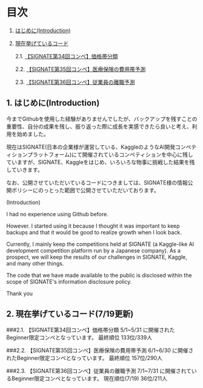 # 目次
1. [はじめに(Introduction)](#anchor1)
2. [現在挙げているコード](#anchor2)
   
   2.1. [【SIGNATE第34回コンペ】価格帯分類](#anchor2.1.)
   
   2.2. [【SIGNATE第35回コンペ】医療保険の費用帯予測](#anchor2.2.)
   
   2.3. [【SIGNATE第36回コンペ】従業員の離職予測](#anchor2.3.)
   

<a id="anchor1"></a>
## 1. はじめに(Introduction)

今までGithubを使用した経験がありませんでしたが、バックアップを残すことの重要性、自分の成果を残し、振り返った際に成長を実感できたら良いと考え、利用を始めました。

現在はSIGNATE(日本の企業様が運営している、KaggleのようなAI開発コンペティションプラットフォーム)にて開催されているコンペティションを中心に残していますが、SIGNATE、Kaggleをはじめ、いろいろな物事に挑戦した結果を残していきます。

なお、公開させていただいているコードにつきましては、SIGNATE様の情報公開ポリシーにのっとった範囲で公開させていただいております。

(Introduction)

I had no experience using Github before.

However. I started using it because I thought it was important to keep backups and that it would be good to realize growth when I look back.

Currently, I mainly keep the competitions held at SIGNATE (a Kaggle-like AI development competition platform run by a Japanese company).
As a prospect, we will keep the results of our challenges in SIGNATE, Kaggle, and many other things.

The code that we have made available to the public is disclosed within the scope of SIGNATE's information disclosure policy.

Thank you

<a id="anchor2"></a>
## 2. 現在挙げているコード(7/19更新)
<a id="anchor2.1."></a>
###2.1. 【SIGNATE第34回コンペ】価格帯分類
5/1~5/31 に開催されたBeginner限定コンペとなっています。
最終順位
133位/339人

<a id="anchor2.2."></a>
###2.2. 【SIGNATE第35回コンペ】医療保険の費用帯予測
6/1~6/30 に開催されたBeginner限定コンペとなっています。
最終順位
157位/290人

<a id="anchor2.3."></a>
###2.3. 【SIGNATE第36回コンペ】従業員の離職予測
7/1~7/31 に開催されているBeginner限定コンペとなっています。
現在順位(7/19)
36位/211人
